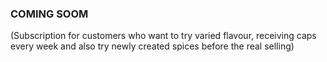 ### COMING SOOM

(Subscription for customers who want to try varied flavour, receiving caps every week and also try newly created spices before the real selling)
